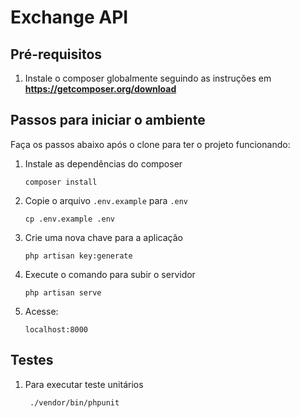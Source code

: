 Exchange API
===

Pré-requisitos
---

1.  Instale o composer globalmente seguindo as instruções em **https://getcomposer.org/download**

Passos para iniciar o ambiente
---

Faça os passos abaixo após o clone para ter o projeto funcionando:

1.  Instale as dependências do composer

        composer install

1.  Copie o arquivo `.env.example` para `.env`

        cp .env.example .env

1.  Crie uma nova chave para a aplicação

        php artisan key:generate

1.  Execute o comando para subir o servidor 

        php artisan serve

1.  Acesse:

        localhost:8000


Testes
---

1. Para executar teste unitários

        ./vendor/bin/phpunit

